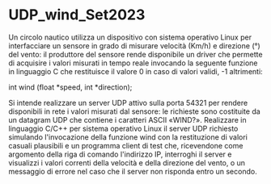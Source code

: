 # UDP_wind_Set2023


Un circolo nautico utilizza un dispositivo con sistema operativo Linux per interfacciare un sensore in grado di misurare velocità (Km/h) e direzione (°) del vento: il produttore del sensore rende disponibile un driver che permette di acquisire i valori misurati in tempo reale invocando la seguente funzione in linguaggio C che restituisce il valore 0 in caso di valori validi, -1 altrimenti:

int wind (float *speed, int *direction);

Si intende realizzare un server UDP attivo sulla porta 54321 per rendere disponibili in rete i valori misurati dal sensore: le richieste sono costituite da un datagram UDP che contiene i caratteri ASCII «WIND?». Realizzare in linguaggio C/C++ per sistema operativo Linux il server UDP richiesto simulando l'invocazione della funzione wind con la restituzione di valori casuali plausibili e un programma client di test che, ricevendone come argomento della riga di comando l'indirizzo IP, interroghi il server e visualizzi i valori correnti della velocità e della direzione del vento, o un messaggio di errore nel caso che il server non risponda entro un secondo.
